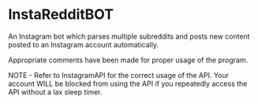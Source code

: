 # InstaRedditBOT
An Instagram bot which parses multiple subreddits and posts new content posted to an Instagram account automatically.

Appropriate comments have been made for proper usage of the program.

NOTE - Refer to InstagramAPI for the correct usage of the API. Your account WILL be blocked from using the API if you repeatedly
access the API without a lax sleep timer.
